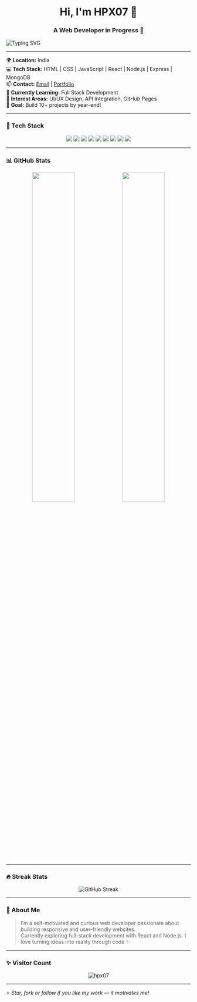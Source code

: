 <h1 align="center">Hi, I'm HPX07 👋</h1>
<h3 align="center">A Web Developer in Progress 🚀</h3>

<img src="https://readme-typing-svg.demolab.com?font=Fira+Code&size=24&pause=1000&center=true&vCenter=true&width=435&lines=Welcome+to+my+GitHub+Profile!;I+build+cool+web+projects!;Love+HTML,+CSS,+JS+%26+React!" alt="Typing SVG" />

---

🌍 **Location:** India  
💻 **Tech Stack:** HTML | CSS | JavaScript | React | Node.js | Express | MongoDB  
📫 **Contact:** [Email](mailto:hpx07@example.com) | [Portfolio](https://hpx07.github.io/)  
🌱 **Currently Learning:** Full Stack Development  
🧠 **Interest Areas:** UI/UX Design, API Integration, GitHub Pages  
🎯 **Goal:** Build 10+ projects by year-end!

---

### 🧰 Tech Stack

<p align="center">
  <img src="https://img.shields.io/badge/HTML5-E34F26?logo=html5&logoColor=white" />
  <img src="https://img.shields.io/badge/CSS3-1572B6?logo=css3&logoColor=white" />
  <img src="https://img.shields.io/badge/JavaScript-F7DF1E?logo=javascript&logoColor=black" />
  <img src="https://img.shields.io/badge/React-20232A?logo=react&logoColor=61DAFB" />
  <img src="https://img.shields.io/badge/Node.js-339933?logo=nodedotjs&logoColor=white" />
  <img src="https://img.shields.io/badge/Express-000000?logo=express&logoColor=white" />
  <img src="https://img.shields.io/badge/MongoDB-4EA94B?logo=mongodb&logoColor=white" />
  <img src="https://img.shields.io/badge/TailwindCSS-38B2AC?logo=tailwind-css&logoColor=white" />
  <img src="https://img.shields.io/badge/GitHub-181717?logo=github&logoColor=white" />
</p>

---

### 📊 GitHub Stats

<p align="center">
  <img src="https://github-readme-stats.vercel.app/api?username=hpx07&show_icons=true&theme=radical" width="48%"/>
  <img src="https://github-readme-stats.vercel.app/api/top-langs/?username=hpx07&layout=compact&theme=radical" width="48%"/>
</p>

---

### 🔥 Streak Stats

<p align="center">
  <img src="https://github-readme-streak-stats.herokuapp.com/?user=hpx07&theme=radical" alt="GitHub Streak"/>
</p>

---

### 🧠 About Me

> I’m a self-motivated and curious web developer passionate about building responsive and user-friendly websites.  
> Currently exploring full-stack development with React and Node.js. I love turning ideas into reality through code ✨

---

### ✨ Visitor Count

<p align="center">
  <img src="https://komarev.com/ghpvc/?username=hpx07&label=Profile+views&color=0e75b6&style=flat" alt="hpx07" />
</p>

---

⭐️ _Star, fork or follow if you like my work — it motivates me!_
